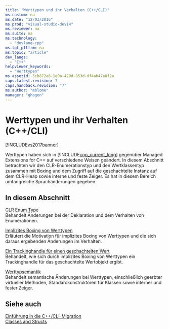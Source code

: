 ```yaml
---
title: "Werttypen und ihr Verhalten (C++/CLI)"
ms.custom: na
ms.date: "12/03/2016"
ms.prod: "visual-studio-dev14"
ms.reviewer: na
ms.suite: na
ms.technology: 
  - "devlang-cpp"
ms.tgt_pltfrm: na
ms.topic: "article"
dev_langs: 
  - "C++"
helpviewer_keywords: 
  - "Werttypen"
ms.assetid: 5cb872a6-1e0a-429d-853d-df4ab47e8f2a
caps.latest.revision: 7
caps.handback.revision: "7"
ms.author: "mblome"
manager: "ghogen"
---
```

# Werttypen und ihr Verhalten (C++/CLI)
[!INCLUDE[vs2017banner](../assembler/inline/includes/vs2017banner.md)]

Werttypen haben sich in [!INCLUDE[cpp_current_long](../dotnet/includes/cpp_current_long_md.md)] gegenüber Managed Extensions for C\+\+ auf verschiedene Weisen geändert.  In diesem Abschnitt betrachten wir den CLR\-Enumerationstyp und den Wertklassentyp zusammen mit Boxing und dem Zugriff auf die geschachtelte Instanz auf dem CLR\-Heap sowie interne und feste Zeiger.  Es hat in diesem Bereich umfangreiche Sprachänderungen gegeben.  
  
## In diesem Abschnitt  
 [CLR Enum Type](../dotnet/value-types-and-their-behaviors-cpp-cli.md)  
 Behandelt Änderungen bei der Deklaration und dem Verhalten von Enumerationen.  
  
 [Implizites Boxing von Werttypen](../dotnet/implicit-boxing-of-value-types.md)  
 Erläutert die Motivation für implizites Boxing von Werttypen und die sich daraus ergebenden Änderungen im Verhalten.  
  
 [Ein Trackinghandle für einen geschachtelten Wert](../dotnet/a-tracking-handle-to-a-boxed-value.md)  
 Behandelt, wie sich durch implizites Boxing von Werttypen ein Trackinghandle für das geschachtelte Wertobjekt ergibt.  
  
 [Werttypsemantik](../dotnet/value-type-semantics.md)  
 Behandelt semantische Änderungen bei Werttypen, einschließlich geerbter virtueller Methoden, Standardkonstruktoren für Klassen sowie interner und fester Zeiger.  
  
## Siehe auch  
 [Einführung in die C\+\+\/CLI\-Migration](../dotnet/cpp-cli-migration-primer.md)   
 [Classes and Structs](../windows/classes-and-structs-cpp-component-extensions.md)